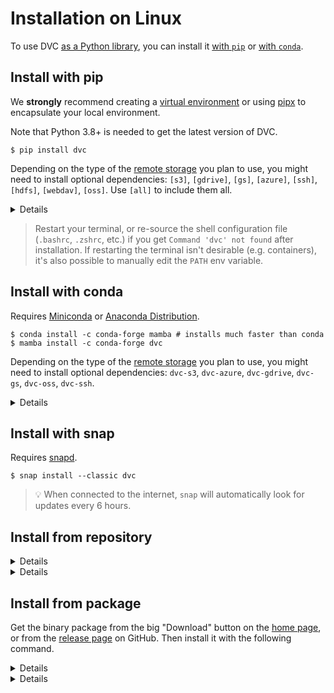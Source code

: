 # Installation on Linux

<admon type="tip">

To use DVC [as a Python library](/doc/api-reference), you can install it
[with `pip`](#install-with-pip) or [with `conda`](#install-with-conda).

</admon>

## Install with pip

<admon type="tip">

We **strongly** recommend creating a
[virtual environment](https://python.readthedocs.io/en/stable/library/venv.html)
or using
[pipx](https://packaging.python.org/guides/installing-stand-alone-command-line-tools/)
to encapsulate your local environment.

</admon>

<admon type="info">

Note that Python 3.8+ is needed to get the latest version of DVC.

</admon>

```cli
$ pip install dvc
```

Depending on the type of the [remote storage] you plan to use, you might need to
install optional dependencies: `[s3]`, `[gdrive]`, `[gs]`, `[azure]`, `[ssh]`,
`[hdfs]`, `[webdav]`, `[oss]`. Use `[all]` to include them all.

[remote storage]: /doc/user-guide/data-management/remote-storage

<details id="example-pip-with-support-for-amazon-s3-storage">

### Example: with support for Amazon S3 storage

```cli
$ pip install "dvc[s3]"
```

In this case it installs the `boto3` library along with DVC.

</details>

> Restart your terminal, or re-source the shell configuration file (`.bashrc`,
> `.zshrc`, etc.) if you get `Command 'dvc' not found` after installation. If
> restarting the terminal isn't desirable (e.g. containers), it's also possible
> to manually edit the `PATH` env variable.

## Install with conda

<admon type="info">

Requires [Miniconda](https://docs.conda.io/en/latest/miniconda.html) or
[Anaconda Distribution](https://docs.anaconda.com/anaconda/).

</admon>

```cli
$ conda install -c conda-forge mamba # installs much faster than conda
$ mamba install -c conda-forge dvc
```

Depending on the type of the [remote storage] you plan to use, you might need to
install optional dependencies: `dvc-s3`, `dvc-azure`, `dvc-gdrive`, `dvc-gs`,
`dvc-oss`, `dvc-ssh`.

<details id="example-conda-with-support-for-amazon-s3-storage">

### Example: with support for Amazon S3 storage

```cli
$ conda install -c conda-forge mamba
$ mamba install -c conda-forge dvc-s3
```

In this case it installs the `boto3` library along with DVC.

</details>

## Install with snap

<admon type="info">

Requires [snapd](https://snapcraft.io/docs/installing-snapd).

</admon>

```cli
$ snap install --classic dvc
```

> 💡 When connected to the internet, `snap` will automatically look for updates
> every 6 hours.

## Install from repository

<details id="from-repo-on-debian-ubuntu">

### On Debian/Ubuntu

```cli
$ sudo wget \
       https://dvc.org/deb/dvc.list \
       -O /etc/apt/sources.list.d/dvc.list
$ wget -qO - https://dvc.org/deb/iterative.asc | gpg --dearmor > packages.iterative.gpg
$ sudo install -o root -g root -m 644 packages.iterative.gpg /etc/apt/trusted.gpg.d/
$ rm -f packages.iterative.gpg
$ sudo apt update
$ sudo apt install dvc
```

</details>

<details id="from-repo-on-fedora-centos">

### On Fedora/CentOS

```cli
$ sudo wget \
       https://dvc.org/rpm/dvc.repo \
       -O /etc/yum.repos.d/dvc.repo
$ sudo rpm --import https://dvc.org/rpm/iterative.asc
$ sudo yum update
$ sudo yum install dvc
```

</details>

## Install from package

Get the binary package from the big "Download" button on the [home page](/), or
from the [release page](https://github.com/iterative/dvc/releases/) on GitHub.
Then install it with the following command.

<details id="from-pkg-on-debian-ubuntu">

### On Debian/Ubuntu

```cli
$ sudo apt install ./dvc_0.62.1_amd64.deb
```

</details>

<details id="from-pkg-on-fedora-centos">

### On Fedora/CentOS

```cli
$ sudo yum install dvc-0.62.1-1.x86_64.rpm
```

</details>
